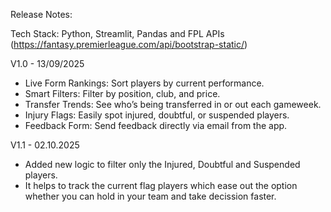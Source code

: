 Release Notes:

Tech Stack:
Python, Streamlit, Pandas and FPL APIs (https://fantasy.premierleague.com/api/bootstrap-static/)

V1.0 - 13/09/2025

- Live Form Rankings: Sort players by current performance.
- Smart Filters: Filter by position, club, and price.
- Transfer Trends: See who’s being transferred in or out each gameweek.
- Injury Flags: Easily spot injured, doubtful, or suspended players.
- Feedback Form: Send feedback directly via email from the app.

V1.1 - 02.10.2025

- Added new logic to filter only the Injured, Doubtful and Suspended players.
- It helps to track the current flag players which ease out the option whether you can hold in your team and take decission faster.
